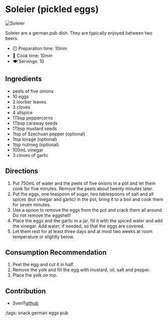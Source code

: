 # Soleier (pickled eggs)

![Soleier](pix/soleier.webp)

Soleier are a german pub dish. They are typically enjoyed between two beers.

- ⏲️ Preparation time: 10min
- 🍳 Cook time: 10min
- 🍽️ Servings: 10

## Ingredients

- peels of five onions
- 10 eggs
- 2 loorber leaves
- 3 cloves
- 4 allspice
- 1Tbsp peppercorns
- 1Tbsp caraway seeds
- 1Tbsp mustard seeds
- 1tsp of Szechuan pepper (optional)
- 1tsp lovage (optional)
- 1tsp nutmeg (optional)
- 100mL vinegar
- 3 cloves of garlic

## Directions

1. Put 750mL of water and the peels of five onions in a pot and let them cook for five minutes. Remove the peels about twenty minutes later.
2. Put the eggs, one teaspoon of sugar, two tablespoons of salt and all spices (but vinegar and garlic) in the pot, bring it to a boil and cook them for seven minutes.
3. Use a spoon to remove the eggs from the pot and crack them all around. Do not remove the eggshell!
4. Place the eggs and the garlic in a jar, fill it with the spiced water and add the vinegar. Add water, if needed, so that the eggs are covered.
5. Let them rest for at least three days and at most two weeks at room temperature or slightly below.

## Consumption Recommendation

1. Peel the egg and cut it in half.
2. Remove the yolk and fill the egg with mustard, oil, salt and pepper.
3. Place the yolk on top.

## Contribution

- SvenT[github](https://github.com/s8svtang)

;tags: snack german eggs pub
